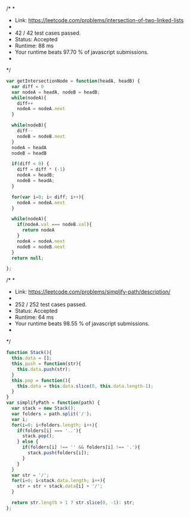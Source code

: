 /*
 *
 * Link: https://leetcode.com/problems/intersection-of-two-linked-lists
 *
 * 42 / 42 test cases passed.
 * Status: Accepted
 * Runtime: 88 ms
 * Your runtime beats 97.70 % of javascript submissions.
 *
 */

```javascript
var getIntersectionNode = function(headA, headB) {
  var diff = 0
  var nodeA = headA, nodeB = headB;
  while(nodeA){
    diff++
    nodeA = nodeA.next
  }

  while(nodeB){
    diff--
    nodeB = nodeB.next
  }
  nodeA = headA
  nodeB = headB

  if(diff < 0) {
    diff = diff * (-1)
    nodeA = headB;
    nodeB = headA;
  }

  for(var i=0; i< diff; i++){
    nodeA = nodeA.next
  }

  while(nodeA){
    if(nodeA.val === nodeB.val){
      return nodeA
    }
    nodeA = nodeA.next
    nodeB = nodeB.next
  }
  return null;

};
```

/*
 *
 * Link: https://leetcode.com/problems/simplify-path/description/
 *
 * 252 / 252 test cases passed.
 * Status: Accepted
 * Runtime: 64 ms
 * Your runtime beats 98.55 % of javascript submissions.
 *
 */

```javascript
function Stack(){
  this.data = [];
  this.push = function(str){
    this.data.push(str);
  }
  this.pop = function(){
    this.data = this.data.slice(0, this.data.length-1);
  }
}
var simplifyPath = function(path) {
  var stack = new Stack();
  var folders = path.split('/');
  var i;
  for(i=0; i<folders.length; i++){
    if(folders[i] === '..'){
      stack.pop();
    } else {
      if(folders[i] !== '' && folders[i] !== '.'){
        stack.push(folders[i]);
      }
    }
  }
  var str = '/';
  for(i=0; i<stack.data.length; i++){
    str = str + stack.data[i] + '/';
  }

  return str.length > 1 ? str.slice(0, -1): str;
};
```